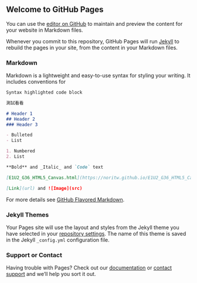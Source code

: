 ## Welcome to GitHub Pages

You can use the [editor on GitHub](https://github.com/noritw/noritw.github.io/edit/main/index.md) to maintain and preview the content for your website in Markdown files.

Whenever you commit to this repository, GitHub Pages will run [Jekyll](https://jekyllrb.com/) to rebuild the pages in your site, from the content in your Markdown files.

### Markdown

Markdown is a lightweight and easy-to-use syntax for styling your writing. It includes conventions for

```markdown
Syntax highlighted code block

測試看看

# Header 1
## Header 2
### Header 3

- Bulleted
- List

1. Numbered
2. List

**Bold** and _Italic_ and `Code` text

[E1U2_G36_HTML5_Canvas.html](https://noritw.github.io/E1U2_G36_HTML5_Canvas.html)

[Link](url) and ![Image](src)
```

For more details see [GitHub Flavored Markdown](https://guides.github.com/features/mastering-markdown/).

### Jekyll Themes

Your Pages site will use the layout and styles from the Jekyll theme you have selected in your [repository settings](https://github.com/noritw/noritw.github.io/settings). The name of this theme is saved in the Jekyll `_config.yml` configuration file.

### Support or Contact

Having trouble with Pages? Check out our [documentation](https://docs.github.com/categories/github-pages-basics/) or [contact support](https://github.com/contact) and we’ll help you sort it out.
